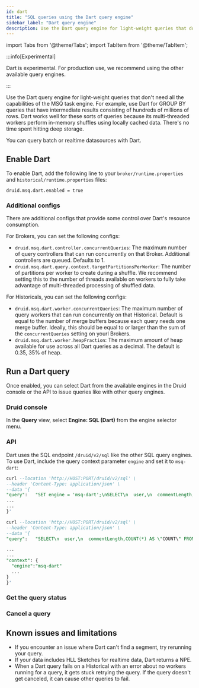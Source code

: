 ```yaml
---
id: dart
title: "SQL queries using the Dart query engine"
sidebar_label: "Dart query engine"
description: Use the Dart query engine for light-weight queries that don't need all the capabilities of the MSQ task engine.
---
```


import Tabs from '@theme/Tabs';
import TabItem from '@theme/TabItem';

:::info[Experimental]

Dart is experimental. For production use, we recommend using the other available query engines.

:::


Use the Dart query engine for light-weight queries that don't need all the capabilities of the MSQ task engine. For example, use Dart for GROUP BY queries that have intermediate results consisting of hundreds of millions of rows. Dart works well for these sorts of queries  because its multi-threaded workers perform in-memory shuffles using locally cached data. There's no time spent hitting deep storage.

You can query batch or realtime datasources with Dart.

## Enable Dart

To enable Dart, add the following line to your `broker/runtime.properties` and `historical/runtime.properties` files:

```
druid.msq.dart.enabled = true
```

### Additional configs

There are additional configs that provide some control over Dart's resource consumption.

For Brokers, you can set the following configs:

- `druid.msq.dart.controller.concurrentQueries`: The maximum number of query controllers that can run concurrently on that Broker. Additional controllers are queued. Defaults to 1.
- `druid.msq.dart.query.context.targetPartitionsPerWorker`: The number of partitions per worker to create during a shuffle. We recommend setting this to the number of threads available on workers to fully take advantage of multi-threaded processing of shuffled data.

For Historicals, you can set the following configs:

- `druid.msq.dart.worker.concurrentQueries`: The maximum number of query workers that can run concurrently on that Historical. Default is equal to the number of merge buffers because each query needs one merge buffer. Ideally, this should be equal to or larger than the sum of the `concurrentQueries` setting on yourl Brokers.
- `druid.msq.dart.worker.heapFraction`: The maximum amount of heap available for use across all Dart queries as a decimal. The default is 0.35, 35% of heap.


## Run a Dart query

Once enabled, you can select Dart from the available engines in the Druid console or the API to issue queries like with other query engines.

### Druid console

In the **Query** view, select **Engine: SQL (Dart)** from the engine selector menu.

### API

Dart uses the SQL endpoint `/druid/v2/sql` like the other SQL query engines. To use Dart, include the query context parameter `engine` and set it to `msq-dart`:

<Tabs>
  <TabItem value="SET" label="SET" default>
    
  ```sql
  curl --location 'http://HOST:PORT/druid/v2/sql' \
--header 'Content-Type: application/json' \
--data '{
  "query":   "SET engine = 'msq-dart';\nSELECT\n  user,\n  commentLength,COUNT(*) AS \"COUNT\" FROM wikipedia \nGROUP BY 1, 2 \nORDER BY 2 DESC",
  ...
  ...
}'
  ```

  </TabItem>
  <TabItem value="context_block" label="Context block">
    
  ```sql
  curl --location 'http://HOST:PORT/druid/v2/sql' \
  --header 'Content-Type: application/json' \
  --data '{
  "query":   "SELECT\n  user,\n  commentLength,COUNT(*) AS \"COUNT\" FROM wikipedia \nGROUP BY 1, 2 \nORDER BY 2 DESC",

  ...
  ...
  "context": {
    "engine":"msq-dart"
    ...
  }
  }'
  ```

  </TabItem>
  </Tabs>

  ### Get the query status

  ### Cancel a query

  

  ## Known issues and limitations

  - If you encounter an issue where Dart can't find a segment, try rerunning your query. 
  - If your data includes HLL Sketches for realtime data, Dart returns a NPE.
  - When a Dart query fails on a Historical with an error about no workers running for a query, it gets stuck retrying the query. If the query doesn't get canceled, it can cause other queries to fail.